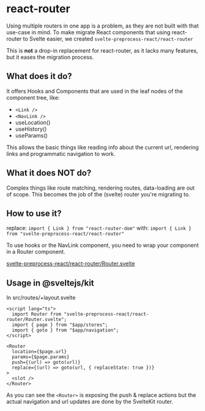 # react-router

Using multiple routers in one app is a problem, as they are not built with that use-case in mind.
To make migrate React components that using react-router to Svelte easier, we created `svelte-preprocess-react/react-router`

This is **not** a drop-in replacement for react-router, as it lacks many features, but it eases the migration process.

## What does it do?

It offers Hooks and Components that are used in the leaf nodes of the component tree, like:

- `<Link />`
- `<NavLink />`
- useLocation()
- useHistory()
- useParams()

This allows the basic things like reading info about the current url, rendering links and programmatic navigation to work.

## What it does NOT do?

Complex things like route matching, rendering routes, data-loading are out of scope.
This becomes the job of the (svelte) router you're migrating to.

## How to use it?

replace:
`import { Link } from "react-router-dom"`
with:
`import { Link } from "svelte-preprocess-react/react-router"`

To use hooks or the NavLink component, you need to wrap your component in a Router component.

[svelte-preprocess-react/react-router/Router.svelte](../src/lib/react-router/Router.svelte)

## Usage in @sveltejs/kit

In src/routes/+layout.svelte

```svelte
<script lang="ts">
  import Router from "svelte-preprocess-react/react-router/Router.svelte";
  import { page } from "$app/stores";
  import { goto } from "$app/navigation";
</script>

<Router
  location={$page.url}
  params={$page.params}
  push={(url) => goto(url)}
  replace={(url) => goto(url, { replaceState: true })}
>
  <slot />
</Router>
```

As you can see the `<Router>` is exposing the push & replace actions but the actual navigation and url updates are done by the SvelteKit router.
